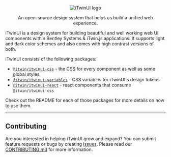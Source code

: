 <p align="center">
  <picture>
    <source
      media='(prefers-color-scheme: dark)'
      srcset='https://itwin.github.io/iTwinUI/dev/logo-dark.svg'
    />
    <img
      src='https://itwin.github.io/iTwinUI/dev/logo.svg'
      alt='iTwinUI logo'
    />
  </picture>
</p>

<p align="center">An open-source design system that helps us build a unified web experience.</p>

iTwinUI is a design system for building beautiful and well working web UI components within Bentley Systems & iTwin.js applications. It supports light and dark color schemes and also comes with high contrast versions of both.

iTwinUI consists of the following packages:

- [`@itwin/itwinui-css`](https://github.com/iTwin/iTwinUI/blob/main/packages/itwinui-css/README.md) - the CSS for every component as well as some global styles
- [`@itwin/itwinui-variables`](https://github.com/iTwin/iTwinUI/blob/main/packages/itwinui-variables/README.md) - CSS variables for iTwinUI's design tokens
- [`@itwin/itwinui-react`](https://github.com/iTwin/iTwinUI/blob/main/packages/itwinui-react/README.md) - react components that consume `@itwin/itwinui-css`

Check out the README for each of those packages for more details on how to use them.

---

## Contributing

Are you interested in helping iTwinUI grow and expand? You can submit feature requests or bugs by creating [issues](https://github.com/iTwin/iTwinUI/issues).
Please read our [CONTRIBUTING.md](https://github.com/iTwin/iTwinUI/blob/main/CONTRIBUTING.md) for more information.
